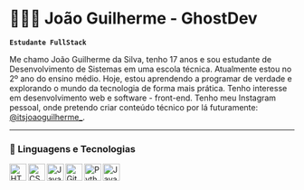 # 👨🏻‍💻 João Guilherme - GhostDev  

**`Estudante FullStack`**

Me chamo João Guilherme da Silva, tenho 17 anos e sou estudante de Desenvolvimento de Sistemas em uma escola técnica. Atualmente estou no 2º ano do ensino médio. Hoje, estou aprendendo a programar de verdade e explorando o mundo da tecnologia de forma mais prática. Tenho interesse em desenvolvimento web e software - front-end. Tenho meu Instagram pessoal, onde pretendo criar conteúdo técnico por lá futuramente: [@itsjoaoguilherme_](https://www.instagram.com/itsjoaoguilherme_/profilecard/?igsh=cDl1NmFhZzE3aGc4).

---

### 🤖 Linguagens e Tecnologias

<p>
  <img 
    align="left" 
    alt="HTML" 
    title="HTML" 
    width="30px" 
    src="https://cdn.jsdelivr.net/gh/devicons/devicon@latest/icons/html5/html5-original.svg"
  />
  <img 
    align="left" 
    alt="CSS" 
    title="CSS" 
    width="30px" 
    src="https://cdn.jsdelivr.net/gh/devicons/devicon@latest/icons/css3/css3-original.svg"
  />
  <img 
    align="left" 
    alt="JavaScript" 
    title="JavaScript" 
    width="30px" 
    src="https://cdn.jsdelivr.net/gh/devicons/devicon@latest/icons/javascript/javascript-original.svg"
  />
  <img 
    align="left" 
    alt="Git" 
    title="Git" 
    width="30px" 
    src="https://cdn.jsdelivr.net/gh/devicons/devicon@latest/icons/git/git-original.svg"
  />
  <img 
    align="left" 
    alt="Python" 
    title="Python" 
    width="30px" 
    src="https://cdn.jsdelivr.net/gh/devicons/devicon@latest/icons/python/python-original.svg"
  />
  <img 
    align="left" 
    alt="Java" 
    title="Java" 
    width="30px" 
    src="https://cdn.jsdelivr.net/gh/devicons/devicon@latest/icons/java/java-original.svg"
  />
</p>

<br/><br/><br/>
